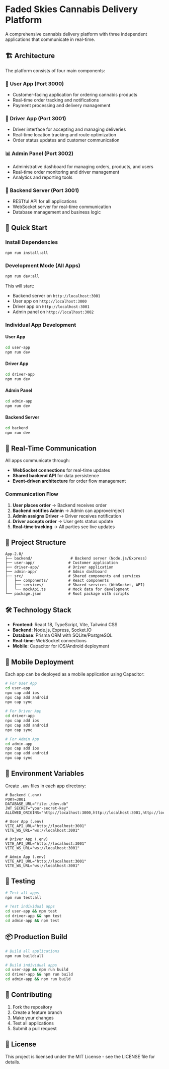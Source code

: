 # Faded Skies Cannabis Delivery Platform

A comprehensive cannabis delivery platform with three independent applications that communicate in real-time.

## 🏗️ Architecture

The platform consists of four main components:

### 📱 **User App** (Port 3000)
- Customer-facing application for ordering cannabis products
- Real-time order tracking and notifications
- Payment processing and delivery management

### 🚚 **Driver App** (Port 3001)
- Driver interface for accepting and managing deliveries
- Real-time location tracking and route optimization
- Order status updates and customer communication

### 📊 **Admin Panel** (Port 3002)
- Administrative dashboard for managing orders, products, and users
- Real-time order monitoring and driver management
- Analytics and reporting tools

### 🔧 **Backend Server** (Port 3001)
- RESTful API for all applications
- WebSocket server for real-time communication
- Database management and business logic

## 🚀 Quick Start

### Install Dependencies
```bash
npm run install:all
```

### Development Mode (All Apps)
```bash
npm run dev:all
```

This will start:
- Backend server on `http://localhost:3001`
- User app on `http://localhost:3000`
- Driver app on `http://localhost:3001`
- Admin panel on `http://localhost:3002`

### Individual App Development

#### User App
```bash
cd user-app
npm run dev
```

#### Driver App
```bash
cd driver-app
npm run dev
```

#### Admin Panel
```bash
cd admin-app
npm run dev
```

#### Backend Server
```bash
cd backend
npm run dev
```

## 🔄 Real-Time Communication

All apps communicate through:
- **WebSocket connections** for real-time updates
- **Shared backend API** for data persistence
- **Event-driven architecture** for order flow management

### Communication Flow
1. **User places order** → Backend receives order
2. **Backend notifies Admin** → Admin can approve/reject
3. **Admin assigns Driver** → Driver receives notification
4. **Driver accepts order** → User gets status update
5. **Real-time tracking** → All parties see live updates

## 📁 Project Structure

```
App-2.0/
├── backend/                 # Backend server (Node.js/Express)
├── user-app/               # Customer application
├── driver-app/             # Driver application  
├── admin-app/              # Admin dashboard
├── src/                    # Shared components and services
│   ├── components/         # React components
│   ├── services/           # Shared services (WebSocket, API)
│   └── mockApi.ts          # Mock data for development
└── package.json            # Root package with scripts
```

## 🛠️ Technology Stack

- **Frontend**: React 18, TypeScript, Vite, Tailwind CSS
- **Backend**: Node.js, Express, Socket.IO
- **Database**: Prisma ORM with SQLite/PostgreSQL
- **Real-time**: WebSocket connections
- **Mobile**: Capacitor for iOS/Android deployment

## 📱 Mobile Deployment

Each app can be deployed as a mobile application using Capacitor:

```bash
# For User App
cd user-app
npx cap add ios
npx cap add android
npx cap sync

# For Driver App  
cd driver-app
npx cap add ios
npx cap add android
npx cap sync

# For Admin App
cd admin-app
npx cap add ios
npx cap add android
npx cap sync
```

## 🔧 Environment Variables

Create `.env` files in each app directory:

```env
# Backend (.env)
PORT=3001
DATABASE_URL="file:./dev.db"
JWT_SECRET="your-secret-key"
ALLOWED_ORIGINS="http://localhost:3000,http://localhost:3001,http://localhost:3002"

# User App (.env)
VITE_API_URL="http://localhost:3001"
VITE_WS_URL="ws://localhost:3001"

# Driver App (.env)
VITE_API_URL="http://localhost:3001"
VITE_WS_URL="ws://localhost:3001"

# Admin App (.env)
VITE_API_URL="http://localhost:3001"
VITE_WS_URL="ws://localhost:3001"
```

## 🧪 Testing

```bash
# Test all apps
npm run test:all

# Test individual apps
cd user-app && npm test
cd driver-app && npm test
cd admin-app && npm test
```

## 📦 Production Build

```bash
# Build all applications
npm run build:all

# Build individual apps
cd user-app && npm run build
cd driver-app && npm run build
cd admin-app && npm run build
```

## 🤝 Contributing

1. Fork the repository
2. Create a feature branch
3. Make your changes
4. Test all applications
5. Submit a pull request

## 📄 License

This project is licensed under the MIT License - see the LICENSE file for details.
